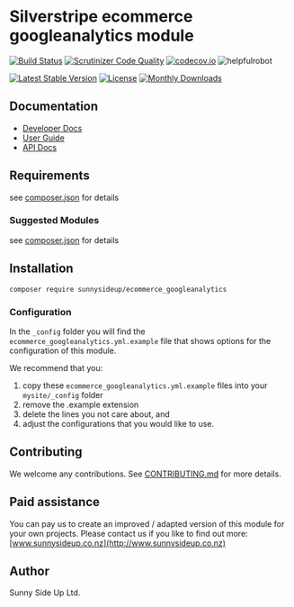 # Silverstripe ecommerce googleanalytics module
[![Build Status](https://travis-ci.org/sunnysideup/silverstripe-ecommerce_googleanalytics.svg?branch=master)](https://travis-ci.org/sunnysideup/silverstripe-ecommerce_googleanalytics)
[![Scrutinizer Code Quality](https://scrutinizer-ci.com/g/sunnysideup/silverstripe-ecommerce_googleanalytics/badges/quality-score.png?b=master)](https://scrutinizer-ci.com/g/sunnysideup/silverstripe-ecommerce_googleanalytics/?branch=master)
[![codecov.io](https://codecov.io/github/sunnysideup/silverstripe-ecommerce_googleanalytics/coverage.svg?branch=master)](https://codecov.io/github/sunnysideup/silverstripe-ecommerce_googleanalytics?branch=master)
![helpfulrobot](https://helpfulrobot.io/sunnysideup/ecommerce_googleanalytics/badge)

[![Latest Stable Version](https://poser.pugx.org/sunnysideup/ecommerce_googleanalytics/version)](https://packagist.org/packages/sunnysideup/ecommerce_googleanalytics)
[![License](https://poser.pugx.org/sunnysideup/ecommerce_googleanalytics/license)](https://packagist.org/packages/sunnysideup/ecommerce_googleanalytics)
[![Monthly Downloads](https://poser.pugx.org/sunnysideup/ecommerce_googleanalytics/d/monthly)](https://packagist.org/packages/sunnysideup/ecommerce_googleanalytics)


## Documentation



 * [Developer Docs](docs/en/INDEX.md)
 * [User Guide](docs/en/userguide.md)
 * [API Docs](http://docs.ssmods.com/sunnysideup/ecommerce_googleanalytics)

## Requirements



see [composer.json](composer.json) for details

### Suggested Modules



see [composer.json](composer.json) for details


## Installation


```
composer require sunnysideup/ecommerce_googleanalytics
```

### Configuration



In the `_config` folder you will find the `ecommerce_googleanalytics.yml.example`
file that shows options for the configuration of this module.

We recommend that you:

  1. copy these `ecommerce_googleanalytics.yml.example` files into your
`mysite/_config` folder
  2. remove the .example extension
  3. delete the lines you not care about, and
  4. adjust the configurations that you would like to use.


## Contributing



We welcome any contributions. See [CONTRIBUTING.md](CONTRIBUTING.md) for more details.

## Paid assistance



You can pay us to create an improved / adapted version of this module for your own projects.  Please contact us if you like to find out more: [www.sunnysideup.co.nz](http://www.sunnysideup.co.nz)

## Author



Sunny Side Up Ltd.
